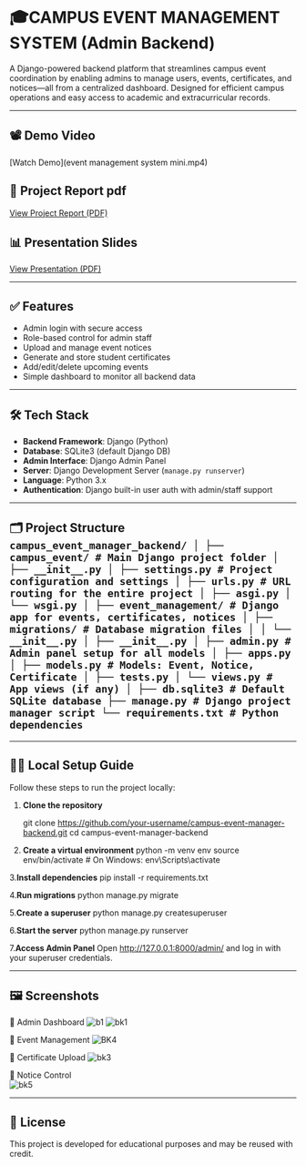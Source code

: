
# 🎓CAMPUS EVENT MANAGEMENT SYSTEM (Admin Backend)

A Django-powered backend platform that streamlines campus event coordination by enabling admins to manage users, events, certificates, and notices—all from a centralized dashboard. Designed for efficient campus operations and easy access to academic and extracurricular records.

---

## 📽️ Demo Video
[Watch Demo](event management system mini.mp4)

## 📄 Project Report pdf
[View Project Report (PDF)](https://your-project-report-link.com)

## 📊 Presentation Slides
[View Presentation (PDF)](MINI_PROJECT_PRESENTATION[1].pdf)

---

## ✅ Features

- Admin login with secure access
- Role-based control for admin staff
- Upload and manage event notices
- Generate and store student certificates
- Add/edit/delete upcoming events
- Simple dashboard to monitor all backend data

---

## 🛠️ Tech Stack

- **Backend Framework**: Django (Python)
- **Database**: SQLite3 (default Django DB)
- **Admin Interface**: Django Admin Panel
- **Server**: Django Development Server (`manage.py runserver`)
- **Language**: Python 3.x
- **Authentication**: Django built-in user auth with admin/staff support

---
## 🗂 Project Structure ``` campus_event_manager_backend/ │ ├── campus_event/ # Main Django project folder │ ├── __init__.py │ ├── settings.py # Project configuration and settings │ ├── urls.py # URL routing for the entire project │ ├── asgi.py │ └── wsgi.py │ ├── event_management/ # Django app for events, certificates, notices │ ├── migrations/ # Database migration files │ │ └── __init__.py │ ├── __init__.py │ ├── admin.py # Admin panel setup for all models │ ├── apps.py │ ├── models.py # Models: Event, Notice, Certificate │ ├── tests.py │ └── views.py # App views (if any) │ ├── db.sqlite3 # Default SQLite database ├── manage.py # Django project manager script └── requirements.txt # Python dependencies ``` </pre>
---

## 🧑‍💻 Local Setup Guide

Follow these steps to run the project locally:

1. **Clone the repository**
  
   git clone https://github.com/your-username/campus-event-manager-backend.git
   cd campus-event-manager-backend

2. **Create a virtual environment**
   python -m venv env
   source env/bin/activate  # On Windows: env\Scripts\activate

3.**Install dependencies**
    pip install -r requirements.txt
    
4.**Run migrations**
    python manage.py migrate
    
5.**Create a superuser**
    python manage.py createsuperuser
    
6.**Start the server**
    python manage.py runserver
    
7.**Access Admin Panel**
    Open http://127.0.0.1:8000/admin/ and log in with your superuser credentials.
    
---

## 🖼️ Screenshots
📌 Admin Dashboard
![b1](https://github.com/user-attachments/assets/0cc1617f-66d7-4b52-8466-a2e280c4921e)
![bk1](https://github.com/user-attachments/assets/cc9a56fc-2d10-4e95-a99a-a7d9d03f5024)

📝 Event Management
![BK4](https://github.com/user-attachments/assets/19963e87-2836-44d0-b0d8-239b2fa561c1)

📜 Certificate Upload
![bk3](https://github.com/user-attachments/assets/c7469ebb-f977-4c48-a84c-df9e858d94e9)

📣 Notice Control   
![bk5](https://github.com/user-attachments/assets/2ae4755d-2c95-4322-8e7f-4543cb2ccace)

---
## 📌 License
This project is developed for educational purposes and may be reused with credit.
